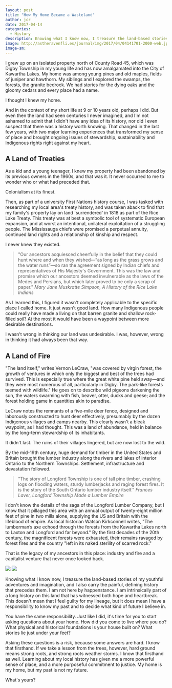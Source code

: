 ```yaml
---
layout: post
title: "How My Home Became a Wasteland"
author: jcr
date: 2017-04-14
categories:
  - History
description: Knowing what I know now, I treasure the land-based stories of my youthful adventures and imagination, and I also carry the painful, defining history that precedes them.
image: http://astheravenfli.es/journal/img/2017/04/04141701-2000-web.jpg
image-sm:
---
```


I grew up on an isolated property north of County Road 45, which was Digby Township in my young life and has now amalgamated into the City of Kawartha Lakes. My home was among young pines and old maples, fields of juniper and hawthorn. My siblings and I explored the swamps, the forests, the granite bedrock. We had stories for the dying oaks and the gloomy cedars and every place had a name.

I thought I knew my home.

And in the context of my short life at 9 or 10 years old, perhaps I did. But even then the land had seen centuries I never imagined, and I'm not ashamed to admit that I didn't have any idea of its history, nor did I even suspect that there was a history worth knowing. That changed in the last few years, with two major learning experiences that transformed my sense of place and brought ongoing issues of stewardship, sustainability and Indigenous rights right against my heart.

<h2 class="grey">A Land of Treaties</h2>
As a kid and a young teenager, I knew my property had been abandoned by its previous owners in the 1960s, and that was it. It never occurred to me to wonder who or what had preceded that.

Colonialism at its finest. 

Then, as part of a university First Nations history course, I was tasked with researching my local area's treaty history, and was taken aback to find that my family's property lay on land 'surrendered' in 1818 as part of the Rice Lake Treaty. This treaty was at best a symbolic tool of systematic European expansion, and at worst an intentional, unilateral exploitation of a struggling people. The Mississauga chiefs were promised a perpetual annuity, continued land rights and a relationship of kinship and respect.

I never knew they existed.

<blockquote>"Our ancestors acquiesced cheerfully in the belief that they could hunt where and when they wished—“as long as the grass grows and the water runs”—so ran the agreement signed by Indian chiefs and representatives of His Majesty's Government. This was the law and promise which our ancestors deemed invulnerable as the laws of the Medes and Persians, but which later proved to be only a scrap of paper."<cite>
Mary Jane Muskratte Simpson, A History of the Rice Lake Indians</cite></blockquote>

As I learned this, I figured it wasn't completely applicable to the specific place I called home. It just wasn't good land. How many Indigenous people could really have made a living on that barren granite and shallow rock-filled soil? At the most it would have been a waypoint between more desirable destinations.

I wasn't wrong in thinking our land was undesirable. I was, however, wrong in thinking it had always been that way.

<h2 class="grey">A Land of Fire</h2>
"The land itself," writes Vernon LeCraw, "was covered by virgin forest, the growth of ventures in which only the biggest and best of the trees had survived. This is especially true where the great white pine held sway—and they were most numerous of all, particularly in Digby. The park-like forests teemed with wildlife." He goes on to describe wild pigeons darkening the sun, the waters swarming with fish, beaver, otter, ducks and geese; and the forest holding game in quantities akin to paradise.

LeCraw notes the remnants of a five-mile deer fence, designed and laborously constructed to hunt deer effectively, presumably by the dozen Indigenous villages and camps nearby. This clearly wasn't a bleak waypoint, as I had thought. This was a land of abundance, held in balance by the long-term stewardship of its inhabitants.

It didn't last. The ruins of their villages lingered, but are now lost to the wild.

By the mid-19th century, huge demand for timber in the United States and Britain brought the lumber industry along the rivers and lakes of interior Ontario to the Northern Townships. Settlement, infrastructure and devastation followed.

<blockquote>"The story of Longford Township is one of tall pine timber, crashing logs on flooding waters, sturdy lumberjacks and raging forest fires. It is the story of the South Ontario lumber industry itself." <cite>Frances Laver, Longford Township Made a Lumber Empire</cite></blockquote>

I don't know the details of the saga of the Longford Lumber Company, but I know that it pillaged this area with an annual output of twenty-eight million feet of pine in two mills alone, supplying the US and Britain with the lifeblood of empire. As local historian Watson Kirkconnell writes, "The lumberman’s axe echoed through the forests from the Kawartha Lakes north to Laxton and Longford and far beyond." By the first decades of the 20th century, the magnificent forests were exhausted, their remains ravaged by forest fires and the country "left in its naked sterility of scarred rock."

That is the legacy of my ancestors in this place: industry and fire and a capitalist venture that never once looked back.

<img src="http://astheravenfli.es/journal/img/2017/04/victoriacountynorth-1500.jpg">

<img src="http://astheravenfli.es/journal/img/2017/04/mcr13art03_fig3-web.jpg">

Knowing what I know now, I treasure the land-based stories of my youthful adventures and imagination, and I also carry the painful, defining history that precedes them. I am not here by happenstance. I am intrinsically part of a long history on this land that has witnessed both hope and heartbreak. This doesn't mean that I feel guilty for my lineage, but it does mean I have a responsibility to know my past and to decide what kind of future I believe in.

You have the same responsibility. Just like I did, it's time for you to start asking questions about your home. How did you come to live where you do? What physical and historical foundations is your house built on? What stories lie just under your feet?

Asking these questions is a risk, because some answers are hard. I know that firsthand. If we take a lesson from the trees, however, hard ground means strong roots, and strong roots weather storms. I know that firsthand as well. Learning about my local history has given me a more powerful sense of place, and a more purposeful commitment to justice. My home is my home, but my past is not my future.

What's yours?